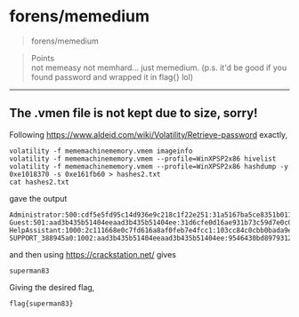 # forens/memedium

>forens/memedium

> Points\
>not memeasy not memhard... just memedium. (p.s. it'd be good if you found password and wrapped it in flag{} lol)

***

## The .vmen file is not kept due to size, sorry!

Following https://www.aldeid.com/wiki/Volatility/Retrieve-password exactly,

```
volatility -f mememachinememory.vmem imageinfo
volatility -f mememachinememory.vmem --profile=WinXPSP2x86 hivelist
volatility -f mememachinememory.vmem --profile=WinXPSP2x86 hashdump -y 0xe1018370 -s 0xe161fb60 > hashes2.txt
cat hashes2.txt
```
gave the output
```
Administrator:500:cdf5e5fd95c14d936e9c218c1f22e251:31a5167ba5ce8351b0110a9d13636cd9:::
Guest:501:aad3b435b51404eeaad3b435b51404ee:31d6cfe0d16ae931b73c59d7e0c089c0:::
HelpAssistant:1000:2c111668e0c7fd616a8af0feb7e4fcc1:103cc84c0cbb0bada9eea387d6df8207:::
SUPPORT_388945a0:1002:aad3b435b51404eeaad3b435b51404ee:9546430bd8979312c16cb95d28bfc853:::
```

and then using https://crackstation.net/ gives
```
superman83
```

Giving the desired flag,

```
flag{superman83}
```
